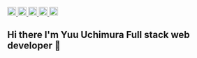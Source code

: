<p align="left">
  <a href="https://github.com/YuuUchimura/YuuUchimura">
    <img height="20" src="https://komarev.com/ghpvc/?username=YuuUchimura" />
  </a>
  <a href="https://github.com/YuuUchimura/YuuUchimura">
    <img height="20" src="https://img.shields.io/github/followers/YuuUchimura?label=follow&logo=github&style=flat" />
  </a>
  <a href="http://qiita.com/Yuu_1996">
    <img height="20" src="https://qiita-badge.apiapi.app/s/Yuu_1996/posts.svg" />
  </a>
  <a href="http://qiita.com/Yuu_1996">
    <img height="20" src="https://qiita-badge.apiapi.app/s/Yuu_1996/contributions.svg" />
  </a>
  <a href="https://zenn.dev/yuu_uchimura">
    <img height="20" src="https://badgen.org/img/zenn/yuu_uchimura/articles?style=plastic" />
  </a>
</p>

## Hi there I'm Yuu Uchimura Full stack web developer 👋
<!--
**YuuUchimura/YuuUchimura** is a ✨ _special_ ✨ repository because its `README.md` (this file) appears on your GitHub profile.

Here are some ideas to get you started:

- 🔭 I’m currently working on ...
- 🌱 I’m currently learning ...
- 👯 I’m looking to collaborate on ...
- 🤔 I’m looking for help with ...
- 💬 Ask me about ...
- 📫 How to reach me: ...
- 😄 Pronouns: ...
- ⚡ Fun fact: ...
-->
